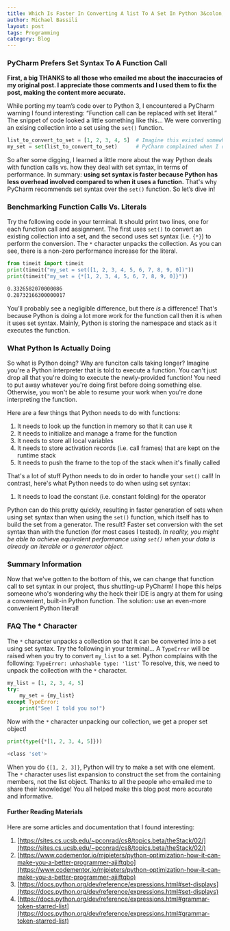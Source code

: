 ```yaml
---
title: Which Is Faster In Converting A list To A Set In Python 3&colon; set() or {*} 
author: Michael Bassili
layout: post
tags: Programming
category: Blog
---
```


### PyCharm Prefers Set Syntax To A Function Call 

**First, a big THANKS to all those who emailed me about the inaccuracies of my original post. I appreciate those comments and I used them to fix the post, making the content more accurate.**

 While porting my team’s code over to Python 3, I encountered a PyCharm warning I found interesting: “Function call can be replaced with set literal.” The snippet of code looked a little something like this... We were converting an exising collection into a set using the `set()` function.  

```python
list_to_convert_to_set = [1, 2, 3, 4, 5]  # Imagine this existed somewhere in memory
my_set = set(list_to_convert_to_set)      # PyCharm complained when I did this
```

So after some digging, I learned a little more about the way Python deals with function calls vs. how they deal with set syntax, in terms of performance. In summary: **using set syntax is faster because Python has less overhead involved compared to when it uses a function.** That's why PyCharm recommends set syntax over the `set()` function. So let’s dive in!

### Benchmarking Function Calls Vs. Literals

Try the following code in your terminal. It should print two lines, one for each function call and assignment. The first uses `set()` to convert an existing collection into a set, and the second uses set syntax (i.e. `{*}`) to perform the conversion. The `*` character unpacks the collection. As you can see, there is a non-zero performance increase for the literal.

```python
from timeit import timeit
print(timeit("my_set = set([1, 2, 3, 4, 5, 6, 7, 8, 9, 0])"))
print(timeit("my_set = {*[1, 2, 3, 4, 5, 6, 7, 8, 9, 0]}"))
```

```bash
0.3326582070000086
0.28732166300000017 
```

You’ll probably see a negligible difference, but there *is* a difference! That's because Python is doing a lot more work for the function call then it is when it uses set syntax. Mainly, Python is storing the namespace and stack as it executes the function.

### What Python Is Actually Doing

So what is Python doing? Why are funciton calls taking longer? Imagine you're a Python interpreter that is told to execute a function. You can't just drop all that you're doing to execute the newly-provided function! You need to put away whatever you're doing first before doing something else. Otherwise, you won't be able to resume your work when you're done interpreting the function.

Here are a few things that Python needs to do with functions:

1. It needs to look up the function in memory so that it can use it
2. It needs to initialize and manage a frame for the function
3. It needs to store all local variables
4. It needs to store activation records (i.e. call frames) that are kept on the runtime stack
5. It needs to push the frame to the top of the stack when it's finally called

That's a lot of stuff Python needs to do in order to handle your `set()` call! In contrast, here's what Python needs to do when using set syntax:

1. It needs to load the constant (i.e. constant folding) for the operator

Python can do this pretty quickly, resulting in faster generation of sets when using set syntax than when using the `set()` function, which itself has to build the set from a generator. The result? Faster set conversion with the set syntax than with the function (for most cases I tested). _In reality, you might be able to achieve equivalent performance using `set()` when your data is already an iterable or a generator object._

### Summary Information

Now that we've gotten to the bottom of this, we can change that function call to set syntax in our project, thus shutting-up PyCharm! I hope this helps someone who's wondering why the heck their IDE is angry at them for using a convenient, built-in Python function. The solution: use an even-more convenient Python literal!

### FAQ The * Character

The `*` character unpacks a collection so that it can be converted into a set using set syntax. Try the following in your terminal... A `TypeError` will be raised when you try to convert `my_list` to a set. Python complains with the following: `TypeError: unhashable type: 'list'` To resolve, this, we need to unpack the collection with the `*` character.

```python
my_list = [1, 2, 3, 4, 5]
try: 
    my_set = {my_list}
except TypeError:
    print("See! I told you so!")
```

Now with the `*` character unpacking our collection, we get a proper set object!

```python
print(type({*[1, 2, 3, 4, 5]}))
```

```bash
<class 'set'>
```
When you do `{[1, 2, 3]}`, Python will try to make a set with one element. The `*` character uses list expansion to construct the set from the containing members, not the list object. Thanks to all the people who emailed me to share their knowledge! You all helped make this blog post more accurate and informative. 

#### Further Reading Materials

Here are some articles and documentation that I found interesting:

1. [https://sites.cs.ucsb.edu/~pconrad/cs8/topics.beta/theStack/02/](https://sites.cs.ucsb.edu/~pconrad/cs8/topics.beta/theStack/02/)
2. [https://www.codementor.io/mjpieters/python-optimization-how-it-can-make-you-a-better-programmer-ajiiftqbo](https://www.codementor.io/mjpieters/python-optimization-how-it-can-make-you-a-better-programmer-ajiiftqbo)
3. [https://docs.python.org/dev/reference/expressions.html#set-displays](https://docs.python.org/dev/reference/expressions.html#set-displays)
4. [https://docs.python.org/dev/reference/expressions.html#grammar-token-starred-list](https://docs.python.org/dev/reference/expressions.html#grammar-token-starred-list)
